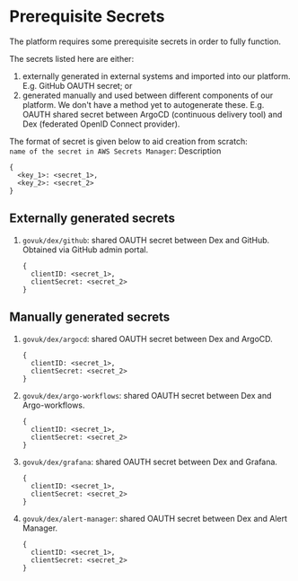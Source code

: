 # Prerequisite Secrets

The platform requires some prerequisite secrets in order to fully function.

The secrets listed here are either:
1. externally generated in external systems and imported into our platform. E.g.
   GitHub OAUTH secret; or
2. generated manually and used between different components of our platform.
   We don't have a method yet to autogenerate these. E.g. OAUTH shared secret between
   ArgoCD (continuous delivery tool) and Dex (federated OpenID Connect provider).

The format of secret is given below to aid creation from scratch:  
`name of the secret in AWS Secrets Manager`: Description

```
{
  <key_1>: <secret_1>,
  <key_2>: <secret_2>
}
```


## Externally generated secrets

1. `govuk/dex/github`: shared OAUTH secret between Dex and GitHub. Obtained via
   GitHub admin portal.

   ```
   {
     clientID: <secret_1>,
     clientSecret: <secret_2>
   }
   ```

## Manually generated secrets

1. `govuk/dex/argocd`: shared OAUTH secret between Dex and ArgoCD.

   ```
   {
     clientID: <secret_1>,
     clientSecret: <secret_2>
   }
   ```

2. `govuk/dex/argo-workflows`: shared OAUTH secret between Dex and Argo-workflows.

   ```
   {
     clientID: <secret_1>,
     clientSecret: <secret_2>
   }
   ```

3. `govuk/dex/grafana`: shared OAUTH secret between Dex and Grafana.

    ```
    {
      clientID: <secret_1>,
      clientSecret: <secret_2>
    }
    ```

4. `govuk/dex/alert-manager`: shared OAUTH secret between Dex and Alert Manager.

   ```
   {
     clientID: <secret_1>,
     clientSecret: <secret_2>
   }
   ```
